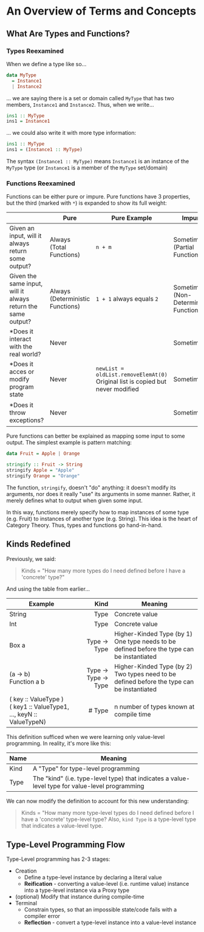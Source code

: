 # An Overview of Terms and Concepts

## What Are Types and Functions?

### Types Reexamined

When we define a type like so...
```purescript
data MyType
  = Instance1
  | Instance2
```
... we are saying there is a set or domain called `MyType` that has two members, `Instance1` and `Instance2`.
Thus, when we write...
```purescript
ins1 :: MyType
ins1 = Instance1
```
... we could also write it with more type information:
```purescript
ins1 :: MyType
ins1 = (Instance1 :: MyType)
```
The syntax `(Instance1 :: MyType)` means `Instance1` is an instance of the `MyType` type (or `Instance1` is a member of the `MyType` set/domain)

### Functions Reexamined

Functions can be either pure or impure. Pure functions have 3 properties, but the third (marked with `*`) is expanded to show its full weight:

|     | Pure | Pure Example | Impure | Impure Example |
| --- | ---- | ------------ | ------ | -------------- |
| Given an input, will it always return some output? | Always<br>(Total Functions) | `n + m` | Sometimes<br>(Partial Functions) | `4 / 0 == undefined`
| Given the same input, will it always return the same output? | Always <br> (Deterministic Functions) | `1 + 1` always equals `2` | Sometimes <br> (Non-Deterministic Functions) | `random.nextInt()`
| *Does it interact with the real world? | Never |  | Sometimes | `file.getText()` |
| *Does it acces or modify program state | Never | `newList = oldList.removeElemAt(0)`<br>Original list is copied but never modified | Sometimes | `x++`<br>variable `x` is incremented by one.
| *Does it throw exceptions? | Never | | Sometimes | `function (e) { throw Exception("error") }` |

Pure functions can better be explained as mapping some input to some output. The simplest example is pattern matching:
```purescript
data Fruit = Apple | Orange

stringify :: Fruit -> String
stringify Apple = "Apple"
stringify Orange = "Orange"
```
The function, `stringify`, doesn't "do" anything: it doesn't modify its arguments, nor does it really "use" its arguments in some manner. Rather, it merely defines what to output when given some input.

In this way, functions merely specify how to map instances of some type (e.g. Fruit) to instances of another type (e.g. String). This idea is the heart of Category Theory. Thus, types and functions go hand-in-hand.

## Kinds Redefined

Previously, we said:
> Kinds = "How many more types do I need defined before I have a 'concrete' type?"

And using the table from earlier...

| Example | Kind | Meaning
| - | -: | - |
| String | Type | Concrete value
| Int | Type | Concrete value
| Box a | Type -> Type | Higher-Kinded Type (by 1)<br>One type needs to be defined before the type can be instantiated
| (a -> b)<br>Function a b | Type -> Type -> Type | Higher-Kinded Type (by 2)<br>Two types need to be defined before the type can be instantiated
| ( key :: ValueType )<br>( key1 :: ValueType1, ..., keyN :: ValueTypeN) | # Type | n number of types known at compile time

This definition sufficed when we were learning only value-level programming. In reality, it's more like this:

| Name | Meaning |
| - | - |
| Kind | A "Type" for type-level programming |
| Type | The "kind" (i.e. type-level type) that indicates a value-level type for value-level programming |

We can now modify the definition to account for this new understanding:
> Kinds = "How many more type-level types do I need defined before I have a 'concrete' type-level type? Also, `kind Type` is a type-level type that indicates a value-level type.

## Type-Level Programming Flow

Type-Level programming has 2-3 stages:
- Creation
    - Define a type-level instance by declaring a literal value
    - **Reification** - converting a value-level (i.e. runtime value) instance into a type-level instance via a Proxy type
- (optional) Modify that instance during compile-time
- Terminal
    - Constrain types, so that an impossible state/code fails with a compiler error
    - **Reflection** - convert a type-level instance into a value-level instance
